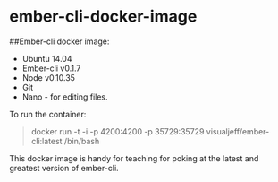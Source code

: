 ember-cli-docker-image
======================

##Ember-cli docker image:

* Ubuntu 14.04
* Ember-cli v0.1.7
* Node v0.10.35
* Git
* Nano - for editing files.

To run the container:

> docker run -t -i -p 4200:4200 -p 35729:35729 visualjeff/ember-cli:latest /bin/bash

This docker image is handy for teaching for poking at the latest and greatest version of ember-cli.
